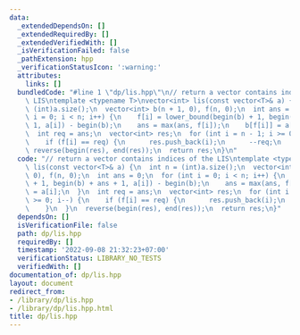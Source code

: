 ```yaml
---
data:
  _extendedDependsOn: []
  _extendedRequiredBy: []
  _extendedVerifiedWith: []
  _isVerificationFailed: false
  _pathExtension: hpp
  _verificationStatusIcon: ':warning:'
  attributes:
    links: []
  bundledCode: "#line 1 \"dp/lis.hpp\"\n// return a vector contains indices of the\
    \ LIS\ntemplate <typename T>\nvector<int> lis(const vector<T>& a) {\n  int n =\
    \ (int)a.size();\n  vector<int> b(n + 1, 0), f(n, 0);\n  int ans = 0;\n  for (int\
    \ i = 0; i < n; i++) {\n    f[i] = lower_bound(begin(b) + 1, begin(b) + ans +\
    \ 1, a[i]) - begin(b);\n    ans = max(ans, f[i]);\n    b[f[i]] = a[i];\n  }\n\
    \  int req = ans;\n  vector<int> res;\n  for (int i = n - 1; i >= 0; i--) {\n\
    \    if (f[i] == req) {\n      res.push_back(i);\n      --req;\n    }\n  }\n \
    \ reverse(begin(res), end(res));\n  return res;\n}\n"
  code: "// return a vector contains indices of the LIS\ntemplate <typename T>\nvector<int>\
    \ lis(const vector<T>& a) {\n  int n = (int)a.size();\n  vector<int> b(n + 1,\
    \ 0), f(n, 0);\n  int ans = 0;\n  for (int i = 0; i < n; i++) {\n    f[i] = lower_bound(begin(b)\
    \ + 1, begin(b) + ans + 1, a[i]) - begin(b);\n    ans = max(ans, f[i]);\n    b[f[i]]\
    \ = a[i];\n  }\n  int req = ans;\n  vector<int> res;\n  for (int i = n - 1; i\
    \ >= 0; i--) {\n    if (f[i] == req) {\n      res.push_back(i);\n      --req;\n\
    \    }\n  }\n  reverse(begin(res), end(res));\n  return res;\n}"
  dependsOn: []
  isVerificationFile: false
  path: dp/lis.hpp
  requiredBy: []
  timestamp: '2022-09-08 21:32:23+07:00'
  verificationStatus: LIBRARY_NO_TESTS
  verifiedWith: []
documentation_of: dp/lis.hpp
layout: document
redirect_from:
- /library/dp/lis.hpp
- /library/dp/lis.hpp.html
title: dp/lis.hpp
---
```

